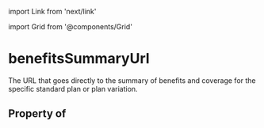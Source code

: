 import Link from 'next/link'
  
import Grid from '@components/Grid'

# benefitsSummaryUrl

The URL that goes directly to the summary of benefits and coverage for the specific standard plan or plan variation.

## Property of



